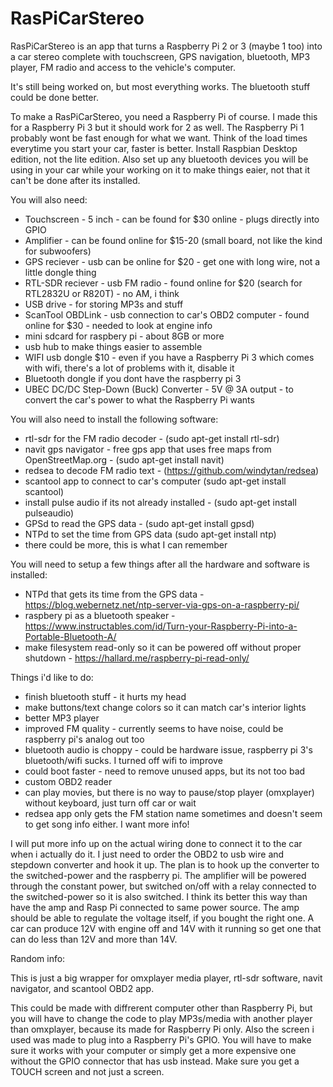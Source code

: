 # RasPiCarStereo
RasPiCarStereo is an app that turns a Raspberry Pi 2 or 3 (maybe 1 too) into a car stereo complete with touchscreen, GPS navigation, bluetooth, MP3 player, FM radio and access to the vehicle's computer.

It's still being worked on, but most everything works. The bluetooth stuff could be done better.

To make a RasPiCarStereo, you need a Raspberry Pi of course. I made this for a Raspberry Pi 3 but it should work for 2 as well. The Raspberry Pi 1 probably wont be fast enough for what we want. Think of the load times everytime you start your car, faster is better. Install Raspbian Desktop edition, not the lite edition. Also set up any bluetooth devices you will be using in your car while your working on it to make things eaier, not that it can't be done after its installed.

You will also need:

 - Touchscreen - 5 inch - can be found for $30 online - plugs directly into GPIO
 - Amplifier - can be found online for $15-20 (small board, not like the kind for subwoofers)
 - GPS reciever - usb can be online for $20 - get one with long wire, not a little dongle thing
 - RTL-SDR reciever - usb FM radio - found online for $20 (search for RTL2832U or R820T) - no AM, i think
 - USB drive - for storing MP3s and stuff
 - ScanTool OBDLink - usb connection to car's OBD2 computer - found online for $30 - needed to look at engine info
 - mini sdcard for raspbery pi - about 8GB or more
 - usb hub to make things easier to assemble
 - WIFI usb dongle $10 - even if you have a Raspberry Pi 3 which comes with wifi, there's a lot of problems with it, disable it
 - Bluetooth dongle if you dont have the raspberry pi 3
 - UBEC DC/DC Step-Down (Buck) Converter - 5V @ 3A output - to convert the car's power to what the Raspberry Pi wants
 
You will also need to install the following software:
 
 - rtl-sdr for the FM radio decoder - (sudo apt-get install rtl-sdr)
 - navit gps navigator - free gps app that uses free maps from OpenStreetMap.org - (sudo apt-get install navit)
 - redsea to decode FM radio text - (https://github.com/windytan/redsea)
 - scantool app to connect to car's computer (sudo apt-get install scantool)
 - install pulse audio if its not already installed - (sudo apt-get install pulseaudio)
 - GPSd to read the GPS data - (sudo apt-get install gpsd)
 - NTPd to set the time from GPS data  (sudo apt-get install ntp)
 - there could be more, this is what I can remember

You will need to setup a few things after all the hardware and software is installed:

- NTPd that gets its time from the GPS data - https://blog.webernetz.net/ntp-server-via-gps-on-a-raspberry-pi/
 - raspbery pi as a bluetooth speaker - https://www.instructables.com/id/Turn-your-Raspberry-Pi-into-a-Portable-Bluetooth-A/
 - make filesystem read-only so it can be powered off without proper shutdown - https://hallard.me/raspberry-pi-read-only/
 
Things i'd like to do:

 - finish bluetooth stuff - it hurts my head
 - make buttons/text change colors so it can match car's interior lights
 - better MP3 player
 - improved FM quality - currently seems to have noise, could be raspberry pi's analog out too
 - bluetooth audio is choppy - could be hardware issue, raspberry pi 3's bluetooth/wifi sucks. I turned off wifi to improve
 - could boot faster - need to remove unused apps, but its not too bad
 - custom OBD2 reader
 - can play movies, but there is no way to pause/stop player (omxplayer) without keyboard, just turn off car or wait
 - redsea app only gets the FM station name sometimes and doesn't seem to get song info either. I want more info!
 
I will put more info up on the actual wiring done to connect it to the car when i actually do it. I just need to order the OBD2 to usb wire and stepdown converter and hook it up. The plan is to hook up the converter to the switched-power and the raspberry pi. The amplifier will be powered through the constant power, but switched on/off with a relay connected to the switched-power so it is also switched. I think its better this way than have the amp and Rasp Pi connected to same power source. The amp should be able to regulate the voltage itself, if you bought the right one. A car can produce 12V with engine off and 14V with it running so get one that can do less than 12V and more than 14V.
 
Random info:

This is just a big wrapper for omxplayer media player, rtl-sdr software, navit navigator, and scantool OBD2 app.

This could be made with diffrerent computer other than Raspberry Pi, but you will have to change the code to play MP3s/media with another player than omxplayer, because its made for Raspberry Pi only. Also the screen i used was made to plug into a Raspberry Pi's GPIO. You will have to make sure it works with your computer or simply get a more expensive one without the GPIO connector that has usb instead. Make sure you get a TOUCH screen and not just a screen.
